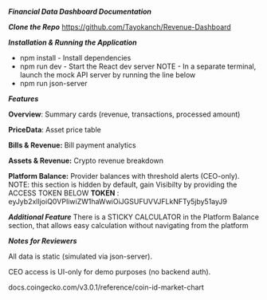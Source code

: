 ***Financial Data Dashboard Documentation***

***Clone the Repo***
https://github.com/Tayokanch/Revenue-Dashboard

***Installation & Running the Application***
* npm install - Install dependencies
* npm run dev - Start the React dev server
NOTE - In a separate terminal, launch the mock API server by running the line below
* npm run json-server


***Features***

**Overview**: Summary cards (revenue, transactions, processed amount)

**PriceData**: Asset price table

**Bills & Revenue:** Bill payment analytics

**Assets & Revenue:** Crypto revenue breakdown

**Platform Balance:** Provider balances with threshold alerts (CEO-only). NOTE: this section is hidden by default, gain Visibilty by providing the ACCESS TOKEN BELOW 
**TOKEN** : eyJyb2xlIjoiQ0VPIiwiZW1haWwiOiJGSUFUVVJFLkNFTy5jby51ayJ9

***Additional Feature***
There is a STICKY CALCULATOR in the Platform Balance section, that allows easy calculation without navigating from the platform

***Notes for Reviewers***

All data is static (simulated via json-server).

CEO access is UI-only for demo purposes (no backend auth).


docs.coingecko.com/v3.0.1/reference/coin-id-market-chart